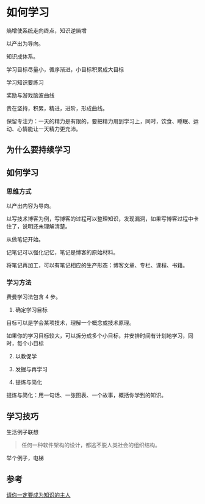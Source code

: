 # 如何学习

熵增使系统走向终点，知识逆熵增

以产出为导向。

知识成体系。

学习目标尽量小，循序渐进，小目标积累成大目标

学习知识要练习

奖励与游戏脑波曲线

贵在坚持，积累，精进，进阶，形成曲线。

保留专注力：一天的精力是有限的，要把精力用到学习上，同时，饮食、睡眠、运动、心情能让一天精力更充沛。

## 为什么要持续学习

## 如何学习

### 思维方式

以产出内容为导向。

以写技术博客为例，写博客的过程可以整理知识，发现漏洞，如果写博客过程中卡住了，说明还未理解清楚。

从做笔记开始。

记笔记可以强化记忆，笔记是博客的原始材料。

将笔记再加工，可以有笔记相应的生产形态：博客文章、专栏、课程、书籍。

### 学习方法

费曼学习法包含 4 步。

1. 确定学习目标

目标可以是学会某项技术，理解一个概念或技术原理。

如果你的学习目标较大，可以拆分成多个小目标，并安排时间有计划地学习，同时，每个小目标

2. 以教促学



3. 发掘与再学习







4. 提炼与简化

提炼与简化：用一句话、一张图表、一个故事，概括你学到的知识。

## 学习技巧

生活例子联想

> 任何一种软件架构的设计，都逃不脱人类社会的组织结构。

举个例子，电梯

## 参考

[请你一定要成为知识的主人](https://www.bilibili.com/video/BV13Q4y1x7jV/)